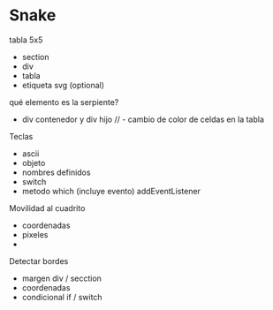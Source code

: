 # Snake

tabla 5x5
- section
- div
- tabla
- etiqueta svg (optional)

qué elemento es la serpiente?
- div contenedor y div hijo
// - cambio de color de celdas en la tabla

Teclas
- ascii
- objeto
- nombres definidos 
- switch
- metodo which (incluye evento) addEventListener

Movilidad al cuadrito 
- coordenadas 
- pixeles
- 

Detectar bordes
- margen div / secction
- coordenadas
- condicional if / switch
